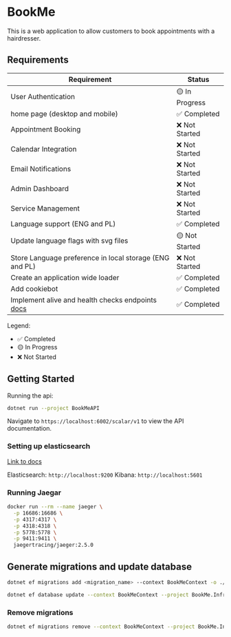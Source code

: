 # BookMe

This is a web application to allow customers to book appointments with a hairdresser.

## Requirements

| Requirement | Status |
|------------|--------|
| User Authentication | 🟡 In Progress |
| home page (desktop and mobile) | ✅ Completed |
| Appointment Booking | ❌ Not Started |
| Calendar Integration | ❌ Not Started |
| Email Notifications | ❌ Not Started |
| Admin Dashboard | ❌ Not Started |
| Service Management | ❌ Not Started |
| Language support (ENG and PL)| ✅ Completed |
| Update language flags with svg files| 🟡 Not Started |
| Store Language preference in local storage (ENG and PL)| ❌ Not Started |
| Create an application wide loader| ✅ Completed |
| Add cookiebot| ✅ Completed |
| Implement alive and health checks endpoints [docs](https://learn.microsoft.com/en-us/aspnet/core/host-and-deploy/health-checks?view=aspnetcore-9.0)| ✅ Completed |

Legend:

- ✅ Completed
- 🟡 In Progress
- ❌ Not Started

## Getting Started

Running the api:

```sh
dotnet run --project BookMeAPI
```

Navigate to `https://localhost:6002/scalar/v1` to view the API documentation.

### Setting up elasticsearch

[Link to docs](https://www.elastic.co/guide/en/elasticsearch/reference/current/run-elasticsearch-locally.html)

Elasticsearch: `http://localhost:9200`
Kibana: `http://localhost:5601`

### Running Jaegar

```sh
docker run --rm --name jaeger \
  -p 16686:16686 \
  -p 4317:4317 \
  -p 4318:4318 \
  -p 5778:5778 \
  -p 9411:9411 \
  jaegertracing/jaeger:2.5.0
```

## Generate migrations and update database

```sh
dotnet ef migrations add <migration_name> --context BookMeContext -o ./Data/Migrations --project BookMe.Infrastructure --startup-project BookMeAPI

dotnet ef database update --context BookMeContext --project BookMe.Infrastructure --startup-project BookMeAPI
```

### Remove migrations

```sh
dotnet ef migrations remove --context BookMeContext --project BookMe.Infrastructure --startup-project BookMeAPI
```
